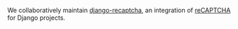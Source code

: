 We collaboratively maintain [django-recaptcha](https://github.com/django-recaptcha/django-recaptcha), an integration of [reCAPTCHA](https://www.google.com/recaptcha/about/) for Django projects.
